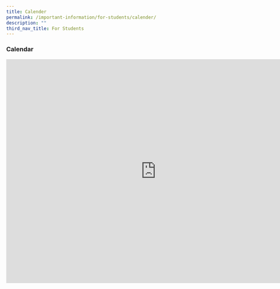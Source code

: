 ```yaml
---
title: Calender
permalink: /important-information/for-students/calender/
description: ""
third_nav_title: For Students
---
```

### **Calendar**

<iframe style="border: 0;" src="https://calendar.google.com/calendar/embed?src=moe.edu.sg_psiutvp8im89jmvu8kd795mhvc%40group.calendar.google.com&amp;ctz=Asia/Singapore" width="800" height="600" frameborder="0" scrolling="no"></iframe>
